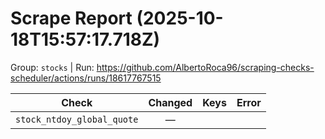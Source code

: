 # Scrape Report (2025-10-18T15:57:17.718Z)

Group: `stocks`  |  Run: https://github.com/AlbertoRoca96/scraping-checks-scheduler/actions/runs/18617767515

| Check | Changed | Keys | Error |
|---|:---:|:--|:--|
| `stock_ntdoy_global_quote` | — |  |  |
